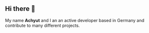 ## Hi there 👋

My name **Achyut** and I an an active developer based in Germany and contribute to many different projects.
